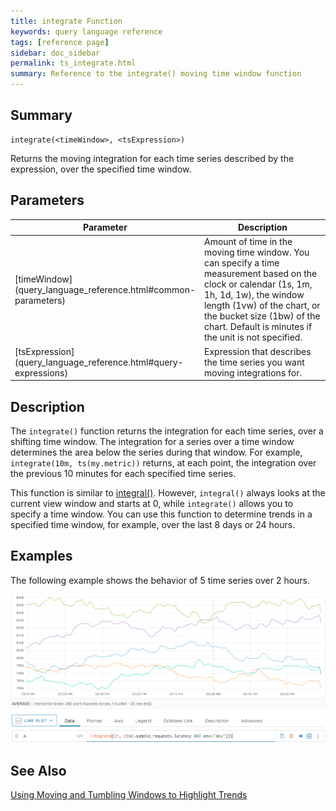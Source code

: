 ```yaml
---
title: integrate Function
keywords: query language reference
tags: [reference page]
sidebar: doc_sidebar
permalink: ts_integrate.html
summary: Reference to the integrate() moving time window function
---
```


## Summary

```
integrate(<timeWindow>, <tsExpression>)
```
Returns the moving integration for each time series described by the expression, over the specified time window.

## Parameters

<table>
<tbody>
<thead>
<tr><th width="20%">Parameter</th><th width="80%">Description</th></tr>
</thead>
<tr>
<td markdown="span">[timeWindow](query_language_reference.html#common-parameters)</td>
<td>Amount of time in the moving time window. You can specify a time measurement based on the clock or calendar (1s, 1m, 1h, 1d, 1w), the window length (1vw) of the chart, or the bucket size (1bw) of the chart. Default is minutes if the unit is not specified.</td></tr>
<tr>
<td markdown="span"> [tsExpression](query_language_reference.html#query-expressions)</td>
<td>Expression that describes the time series you want moving integrations for.</td></tr>
</tbody>
</table>

## Description

The `integrate()` function returns the integration for each time series, over a shifting time window. The integration for a series over a time window determines the area below the series during that window. For example, `integrate(10m, ts(my.metric))` returns, at each point, the integration over the previous 10 minutes for each specified time series.

This function is similar to [integral()](ts_integral.html). However, `integral()` always looks at the current view window and starts at 0, while `integrate()` allows you to specify a time window. You can use this function to determine trends in a specified time window, for example, over the last 8 days or 24 hours.

## Examples

The following example shows the behavior of 5 time series over 2 hours.

![integrate](images/ts_integrate.png)

## See Also

[Using Moving and Tumbling Windows to Highlight Trends](query_language_windows_trends.html)
